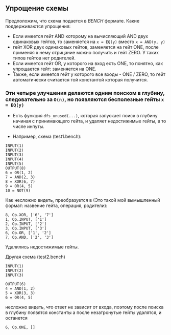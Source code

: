 

## Упрощение схемы

Предположим, что схема подается в *BENCH* формате. Какие поддерживаются упрощения: 
- Если имеется гейт AND которому на вычисляющий AND двух одинаковых гейтов, то заменяется на `x = EQ(y)` вместо `x = AND(y, y)`
- гейт XOR двух одинаковых гейтов, заменяется на гейт ONE, после применяя к нему отрицание можно получить и гейт ZERO. У таких типов гейтов нет родителей.
- Если имеется гейт OR, у которого на вход есть ONE, то понятно, как упрощается гейт: заменяется на ONE.
- Также, если имеется гейт у которого все входы - ONE / ZERO, то гейт автоматически считается той константой которая получится.
### Эти четыре улучшения делаются одним поиском в глубину, следовательно за `O(n)`, но появляются бесполезные гейты `x = EQ(y)`
- Есть функция `dfs_unused(...)`, которая запускает поиск в глубину начиная с принимающего гейта, и удаляет недостижимые гейты, в то числе инпуты.

- Например, схема (test1.bench):
```
INPUT(1) 
INPUT(2)
INPUT(3)
INPUT(4)
INPUT(5)
OUTPUT(8)
6 = OR(1, 2)
7 = AND(2, 3)
8 = XOR(6, 7)
9 = OR(4, 5)
10 = NOT(9)
```
Как несложно видеть, преобразуется в (Это такой мой вымышленный формат: назвение гейта, операция, родители):
```
8, Op.XOR, ['6', '7']
1, Op.INPUT, ['1']
2, Op.INPUT, ['2']
3, Op.INPUT, ['3']
6, Op.OR, ['1', '2']
7, Op.AND, ['2', '3']
```
Удалились недостижимые гейты. 

Другая схема (test2.bench)
```
INPUT(1)
INPUT(2)
INPUT(3)

OUTPUT(6)
4 = AND(1, 2)
5 = XOR(3, 3)
6 = OR(4, 5)
```
несложно видеть, что ответ не зависит от входа, поэтому после поиска в глубину появятся константы а после незатронутые гейты удалятся, и останется 
```
6, Op.ONE, []
```
